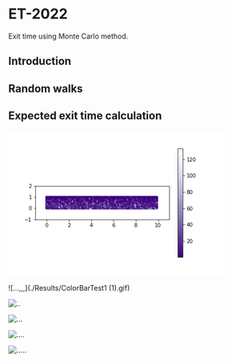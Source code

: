 # ET-2022
Exit time using Monte Carlo method. 

## Introduction


## Random walks 


## Expected exit time calculation

![.](./Results/Domainh1.gif)

![...,,,](./Results/ColorBarTest1 (1).gif)

![..](./Results/Domainh2.gif)

![...](./Results/Domainh3r1.gif)

![....](./Results/Domainh3r2.gif)

![.....](./Results/Domainh4.gif)



